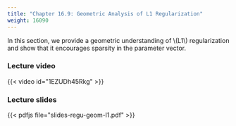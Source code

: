 ```yaml
---
title: "Chapter 16.9: Geometric Analysis of L1 Regularization"
weight: 16090
---
```

In this section, we provide a geometric understanding of \\(L1\\) regularization and show that it encourages sparsity in the parameter vector.

<!--more-->

### Lecture video

{{< video id="1EZUDh45Rkg" >}}

### Lecture slides

{{< pdfjs file="slides-regu-geom-l1.pdf" >}}
